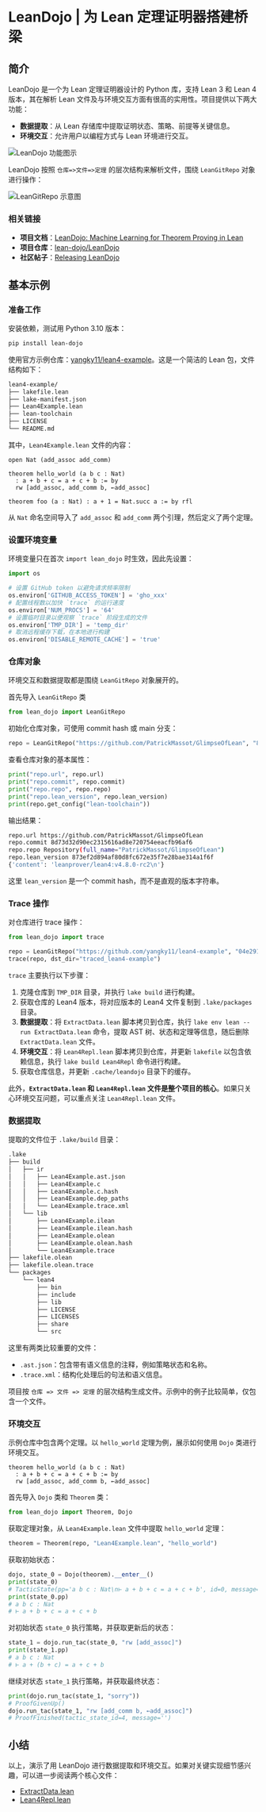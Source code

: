 # LeanDojo | 为 Lean 定理证明器搭建桥梁

## 简介

LeanDojo 是一个为 Lean 定理证明器设计的 Python 库，支持 Lean 3 和 Lean 4 版本，其在解析 Lean 文件及与环境交互方面有很高的实用性。项目提供以下两大功能：

- **数据提取**：从 Lean 存储库中提取证明状态、策略、前提等关键信息。
- **环境交互**：允许用户以编程方式与 Lean 环境进行交互。

![LeanDojo 功能图示](https://qiniu.wzhecnu.cn/FileBed/source20240707042057.png)

LeanDojo 按照 `仓库=>文件=>定理` 的层次结构来解析文件，围绕 `LeanGitRepo` 对象进行操作：

![LeanGitRepo 示意图](https://qiniu.wzhecnu.cn/PicBed6/picgo/20240606015531.png)

### 相关链接

- **项目文档**：[LeanDojo: Machine Learning for Theorem Proving in Lean](https://leandojo.readthedocs.io/en/latest/)
- **项目仓库**：[lean-dojo/LeanDojo](https://github.com/lean-dojo/LeanDojo)
- **社区帖子**：[Releasing LeanDojo](https://leanprover.zulipchat.com/#narrow/stream/219941-Machine-Learning-for-Theorem-Proving/topic/Releasing.20LeanDojo)

## 基本示例

### 准备工作

安装依赖，测试用 Python 3.10 版本：

```bash
pip install lean-dojo
```

使用官方示例仓库：[yangky11/lean4-example](https://github.com/yangky11/lean4-example)。这是一个简洁的 Lean 包，文件结构如下：

```bash
lean4-example/
├── lakefile.lean
├── lake-manifest.json
├── Lean4Example.lean
├── lean-toolchain
├── LICENSE
└── README.md
```

其中，`Lean4Example.lean` 文件的内容：

```lean
open Nat (add_assoc add_comm)

theorem hello_world (a b c : Nat)
  : a + b + c = a + c + b := by
  rw [add_assoc, add_comm b, ←add_assoc]

theorem foo (a : Nat) : a + 1 = Nat.succ a := by rfl
```

从 `Nat` 命名空间导入了 `add_assoc` 和 `add_comm` 两个引理，然后定义了两个定理。

### 设置环境变量

环境变量只在首次 `import lean_dojo` 时生效，因此先设置：

```python
import os

# 设置 GitHub token 以避免请求频率限制
os.environ['GITHUB_ACCESS_TOKEN'] = 'gho_xxx'
# 配置线程数以加快 `trace` 的运行速度
os.environ['NUM_PROCS'] = '64'
# 设置临时目录以便观察 `trace` 阶段生成的文件
os.environ['TMP_DIR'] = 'temp_dir'
# 取消远程缓存下载，在本地进行构建
os.environ['DISABLE_REMOTE_CACHE'] = 'true'
```

### 仓库对象

环境交互和数据提取都是围绕 `LeanGitRepo` 对象展开的。

首先导入 `LeanGitRepo` 类

```python
from lean_dojo import LeanGitRepo
```

初始化仓库对象，可使用 commit hash 或 main 分支：

```python
repo = LeanGitRepo("https://github.com/PatrickMassot/GlimpseOfLean", "8d73d32d90ec2315616ad8e720754eeacfb96af6")
```

查看仓库对象的基本属性：

```python
print("repo.url", repo.url)
print("repo.commit", repo.commit)
print("repo.repo", repo.repo)
print("repo.lean_version", repo.lean_version)
print(repo.get_config("lean-toolchain"))
```

输出结果：

```bash
repo.url https://github.com/PatrickMassot/GlimpseOfLean
repo.commit 8d73d32d90ec2315616ad8e720754eeacfb96af6
repo.repo Repository(full_name="PatrickMassot/GlimpseOfLean")
repo.lean_version 873ef2d894af80d8fc672e35f7e28bae314a1f6f
{'content': 'leanprover/lean4:v4.8.0-rc2\n'}
```

这里 `lean_version` 是一个 commit hash，而不是直观的版本字符串。

### Trace 操作

对仓库进行 trace 操作：

```python
from lean_dojo import trace

repo = LeanGitRepo("https://github.com/yangky11/lean4-example", "04e29174a45eefaccb49b835a372aa762321194e")
trace(repo, dst_dir="traced_lean4-example")
```

`trace` 主要执行以下步骤：

1. 克隆仓库到 `TMP_DIR` 目录，并执行 `lake build` 进行构建。
2. 获取仓库的 Lean4 版本，将对应版本的 Lean4 文件复制到 `.lake/packages` 目录。
3. **数据提取**：将 `ExtractData.lean` 脚本拷贝到仓库，执行 `lake env lean --run ExtractData.lean` 命令，提取 AST 树、状态和定理等信息，随后删除 `ExtractData.lean` 文件。
4. **环境交互**：将 `Lean4Repl.lean` 脚本拷贝到仓库，并更新 `lakefile` 以包含依赖信息，执行 `lake build Lean4Repl` 命令进行构建。
5. 获取仓库信息，并更新 `.cache/leandojo` 目录下的缓存。

此外，**`ExtractData.lean` 和 `Lean4Repl.lean` 文件是整个项目的核心**。如果只关心环境交互问题，可以重点关注 `Lean4Repl.lean` 文件。

### 数据提取

提取的文件位于 `.lake/build` 目录：

```bash
.lake
├── build
│   ├── ir
│   │   ├── Lean4Example.ast.json
│   │   ├── Lean4Example.c
│   │   ├── Lean4Example.c.hash
│   │   ├── Lean4Example.dep_paths
│   │   └── Lean4Example.trace.xml
│   └── lib
│       ├── Lean4Example.ilean
│       ├── Lean4Example.ilean.hash
│       ├── Lean4Example.olean
│       ├── Lean4Example.olean.hash
│       └── Lean4Example.trace
├── lakefile.olean
├── lakefile.olean.trace
└── packages
    └── lean4
        ├── bin
        ├── include
        ├── lib
        ├── LICENSE
        ├── LICENSES
        ├── share
        └── src
```

这里有两类比较重要的文件：

- `.ast.json`：包含带有语义信息的注释，例如策略状态和名称。
- `.trace.xml`：结构化处理后的句法和语义信息。

项目按 `仓库 => 文件 => 定理` 的层次结构生成文件。示例中的例子比较简单，仅包含一个文件。


### 环境交互

示例仓库中包含两个定理。以 `hello_world` 定理为例，展示如何使用 `Dojo` 类进行环境交互。

```lean
theorem hello_world (a b c : Nat)
  : a + b + c = a + c + b := by
  rw [add_assoc, add_comm b, ←add_assoc]
```

首先导入 `Dojo` 类和 `Theorem` 类：

```python
from lean_dojo import Theorem, Dojo
```

获取定理对象，从 `Lean4Example.lean` 文件中提取 `hello_world` 定理：

```python
theorem = Theorem(repo, "Lean4Example.lean", "hello_world")
```

获取初始状态：

```python
dojo, state_0 = Dojo(theorem).__enter__()
print(state_0)
# TacticState(pp='a b c : Nat\n⊢ a + b + c = a + c + b', id=0, message=None)
print(state_0.pp)
# a b c : Nat
# ⊢ a + b + c = a + c + b
```

对初始状态 `state_0` 执行策略，并获取更新后的状态：

```python
state_1 = dojo.run_tac(state_0, "rw [add_assoc]")
print(state_1.pp)
# a b c : Nat
# ⊢ a + (b + c) = a + c + b
```

继续对状态 `state_1` 执行策略，并获取最终状态：

```python
print(dojo.run_tac(state_1, "sorry"))
# ProofGivenUp()
dojo.run_tac(state_1, "rw [add_comm b, ←add_assoc]")
# ProofFinished(tactic_state_id=4, message='')
```

## 小结

以上，演示了用 LeanDojo 进行数据提取和环境交互。如果对关键实现细节感兴趣，可以进一步阅读两个核心文件：

- [ExtractData.lean](https://github.com/lean-dojo/LeanDojo/blob/main/src/lean_dojo/data_extraction/ExtractData.lean)
- [Lean4Repl.lean](https://github.com/lean-dojo/LeanDojo/blob/main/src/lean_dojo/interaction/Lean4Repl.lean)
